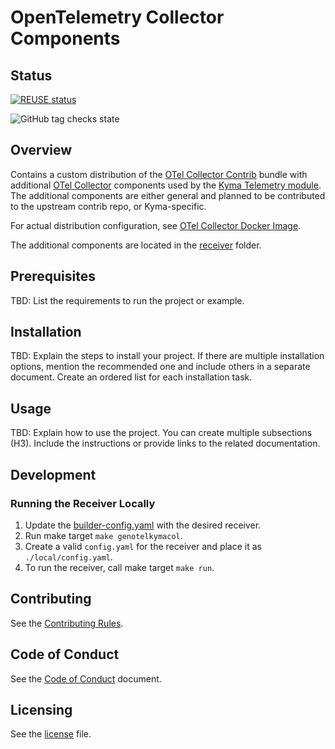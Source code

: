 
# OpenTelemetry Collector Components

## Status

[![REUSE status](https://api.reuse.software/badge/github.com/kyma-project/opentelemetry-collector-components)](https://api.reuse.software/info/github.com/kyma-project/opentelemetry-collector-components)

![GitHub tag checks state](https://img.shields.io/github/checks-status/kyma-project/opentelemetry-collector-components/main?label=opentelemetry-collector-components&link=https%3A%2F%2Fgithub.com%2Fkyma-project%2Fopentelemetry-collector-components%2Fcommits%2Fmain)

## Overview

Contains a custom distribution of the [OTel Collector Contrib](https://github.com/open-telemetry/opentelemetry-collector-contrib) bundle with additional [OTel Collector](https://github.com/open-telemetry/opentelemetry-collector) components used by the [Kyma Telemetry module](https://github.com/kyma-project/telemetry-manager/tree/main). The additional components are either general and planned to be contributed to the upstream contrib repo, or Kyma-specific.

For actual distribution configuration, see [OTel Collector Docker Image](./otel-collector/).

The additional components are located in the [receiver](./receiver/) folder.

## Prerequisites

TBD: List the requirements to run the project or example.

## Installation

TBD: Explain the steps to install your project. If there are multiple installation options, mention the recommended one and include others in a separate document. Create an ordered list for each installation task.

## Usage

TBD: Explain how to use the project. You can create multiple subsections (H3). Include the instructions or provide links to the related documentation.

## Development

### Running the Receiver Locally
1. Update the [builder-config.yaml](./cmd/otelkymacol/builder-config.yaml) with the desired receiver.
2. Run make target `make genotelkymacol`.
3. Create a valid `config.yaml` for the receiver and place it as `./local/config.yaml`.
4. To run the receiver, call make target `make run`.


## Contributing

See the [Contributing Rules](CONTRIBUTING.md).

## Code of Conduct

See the [Code of Conduct](CODE_OF_CONDUCT.md) document.

## Licensing

See the [license](./LICENSE) file.

